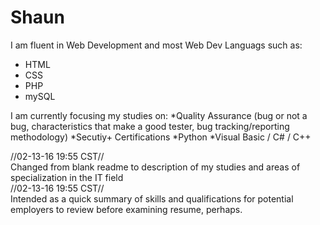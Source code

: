 # Shaun
I am fluent in Web Development and most Web Dev Languags such as:
* HTML
* CSS
* PHP
* mySQL

I am currently focusing my studies on:
*Quality Assurance (bug or not a bug, characteristics that make a good tester, bug tracking/reporting methodology)
*Secutiy+ Certifications
*Python
*Visual Basic / C# / C++




//02-13-16 19:55 CST//<br>
Changed from blank readme to description of my studies and areas of specialization in the IT field <br>
//02-13-16 19:55 CST//<br>
Intended as a quick summary of skills and qualifications for potential employers to review before examining resume, perhaps.<br>
